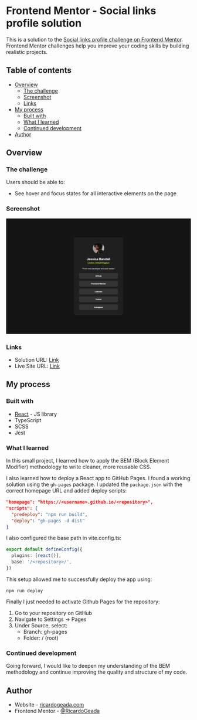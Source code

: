 # Frontend Mentor - Social links profile solution

This is a solution to the [Social links profile challenge on Frontend Mentor](https://www.frontendmentor.io/challenges/social-links-profile-UG32l9m6dQ). Frontend Mentor challenges help you improve your coding skills by building realistic projects. 

## Table of contents

- [Overview](#overview)
  - [The challenge](#the-challenge)
  - [Screenshot](#screenshot)
  - [Links](#links)
- [My process](#my-process)
  - [Built with](#built-with)
  - [What I learned](#what-i-learned)
  - [Continued development](#continued-development)
- [Author](#author)

## Overview

### The challenge

Users should be able to:

- See hover and focus states for all interactive elements on the page

### Screenshot

![](./screenshot.png)

### Links

- Solution URL: [Link](https://github.com/RicardoGeada/fm-social-links-profile)
- Live Site URL: [Link](https://ricardogeada.github.io/fm-social-links-profile/)

## My process

### Built with

- [React](https://reactjs.org/) - JS library
- TypeScript
- SCSS
- Jest

### What I learned

In this small project, I learned how to apply the BEM (Block Element Modifier) methodology to write cleaner, more reusable CSS.

I also learned how to deploy a React app to GitHub Pages.
I found a working solution using the `gh-pages` package. I updated the `package.json` with the correct homepage URL and added deploy scripts:

```json
"homepage": "https://<username>.github.io/<repository>",
"scripts": {
  "predeploy": "npm run build",
  "deploy": "gh-pages -d dist"
}
```

I also configured the base path in vite.config.ts:
```ts
export default defineConfig({
  plugins: [react()],
  base: '/<repository>/',
})
```

This setup allowed me to successfully deploy the app using:
```
npm run deploy
```

Finally I just needed to activate Github Pages for the repository:
1. Go to your repository on GitHub
2. Navigate to Settings → Pages
3. Under Source, select:
   - Branch: gh-pages
   - Folder: / (root)

### Continued development

Going forward, I would like to deepen my understanding of the BEM methodology and continue improving the quality and structure of my code.

## Author

- Website - [ricardogeada.com](https://www.ricardogeada.com)
- Frontend Mentor - [@RicardoGeada](https://www.frontendmentor.io/profile/RicardoGeada)
